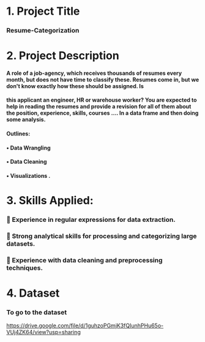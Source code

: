 # 1. Project Title
### Resume-Categorization
# 2. Project Description
#### A role of a job-agency, which receives thousands of resumes every month, but does not have time to classify these. Resumes come in, but we don't know exactly how these should be assigned. Is
#### this applicant an engineer, HR or warehouse worker? You are expected to help in reading the resumes and provide a revision for all of them about the position, experience, skills, courses …. In a data frame and then doing some analysis.
#### Outlines:
#### • Data Wrangling
#### • Data Cleaning
#### • Visualizations .
# 3. Skills Applied:
###  Experience in regular expressions for data extraction.
###  Strong analytical skills for processing and categorizing large datasets.
###  Experience with data cleaning and preprocessing techniques.

# 4. Dataset
### To go to the dataset 
https://drive.google.com/file/d/1guhzoPGmjK3fQIunhPHu65o-VUj4ZK64/view?usp=sharing
